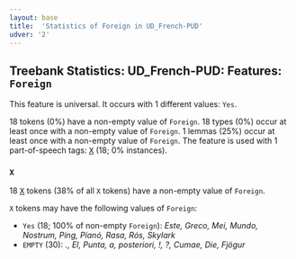 ```yaml
---
layout: base
title:  'Statistics of Foreign in UD_French-PUD'
udver: '2'
---
```


## Treebank Statistics: UD_French-PUD: Features: `Foreign`

This feature is universal.
It occurs with 1 different values: `Yes`.

18 tokens (0%) have a non-empty value of `Foreign`.
18 types (0%) occur at least once with a non-empty value of `Foreign`.
1 lemmas (25%) occur at least once with a non-empty value of `Foreign`.
The feature is used with 1 part-of-speech tags: <tt><a href="fr_pud-pos-X.html">X</a></tt> (18; 0% instances).

### `X`

18 <tt><a href="fr_pud-pos-X.html">X</a></tt> tokens (38% of all `X` tokens) have a non-empty value of `Foreign`.

`X` tokens may have the following values of `Foreign`:

* `Yes` (18; 100% of non-empty `Foreign`): <em>Este, Greco, Mei, Mundo, Nostrum, Ping, Píanó, Rasa, Rós, Skylark</em>
* `EMPTY` (30): <em>., El, Punta, a, posteriori, !, ?, Cumae, Die, Fjögur</em>

